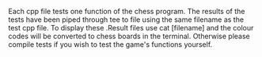 Each cpp file tests one function of the chess program.
The results of the tests have been piped through tee to file using the same filename as the test cpp file.
To display these .Result files use cat [filename] and the colour codes will be converted to chess boards in the terminal.
Otherwise please compile tests if you wish to test the game's functions yourself.
